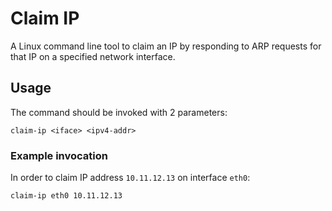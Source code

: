 Claim IP
========

A Linux command line tool to claim an IP by responding to ARP requests for that IP on a specified network interface.

Usage
-----

The command should be invoked with 2 parameters:

```
claim-ip <iface> <ipv4-addr>
```

### Example invocation

In order to claim IP address `10.11.12.13` on interface `eth0`:

```
claim-ip eth0 10.11.12.13
```
